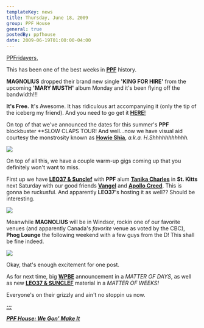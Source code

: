 ```yaml
---
templateKey: news
title: Thursday, June 18, 2009
group: PPF House
general: true
postedBy: ppfhouse
date: 2009-06-19T01:00:00-04:00
---
```

[PPFridayers,](http://ppfhouse.bandcamp.com)

This has been one of the best weeks in [**PPF**](http://ppfhouse.bandcamp.com) history.

**MAGNOLIUS** dropped their brand new single **'KING FOR HIRE'** from the upcoming **'MARY MUSTH'** album Monday and it's been flying off the bandwidth!!!

**It's Free.**  It's Awesome. It has ridiculous art accompanying it (only the tip of the iceberg my friend). And you need to go get it [**HERE**!](http://magnolius.bandcamp.com)

On top of that we've announced the dates for this summer's **PPF** blockbuster **SLOW CLAPS TOUR! And well...now we have visual aid courtesy the monstrosity known as [**Howie Shia**](http://www.ppfhouse.com/art), *a.k.a. H.Shhhhhhhhhhh.*

[![](http://c3.ac-images.myspacecdn.com/images02/68/l_eeea1dcc96a04795943cfb40877ba87a.jpg)](http://c3.ac-images.myspacecdn.com/images02/68/l_eeea1dcc96a04795943cfb40877ba87a.jpg)

On top of all this, we have a couple warm-up gigs coming up that you definitely won't want to miss.

First up we have [**LEO37 &amp; Sunclef**](http://leo37.bandcamp.com) with **PPF** alum [**Tanika Charles**](http://www.myspace.com/tanikacharles) in **St. Kitts** next Saturday with our good friends [**Vangel**](http://www.5and1quarter.com) and [**Apollo Creed**](http://www.myspace.com/takabasapollocreed). This is gonna be ruckusful. And apparently **LEO37**'s hosting it as well?? Should be interesting.

[![](http://c4.ac-images.myspacecdn.com/images02/109/l_2c534938805347f79e8bbf84f66e9c7b.jpg)](http://c4.ac-images.myspacecdn.com/images02/109/l_2c534938805347f79e8bbf84f66e9c7b.jpg)

Meanwhile **MAGNOLIUS** will be in Windsor, rockin one of our favorite venues (and apparently Canada's *favorite* venue as voted by the CBC), **Phog Lounge** the following weekend with a few guys from the D! This shall be fine indeed.

![](http://photos-f.ak.fbcdn.net/hphotos-ak-snc1/hs118.snc1/4864_90690959122_503894122_1946413_6258782_n.jpg)

Okay, that's enough excitement for one post.

As for next time, big [**WPBE**](http://wpbe.bandcamp.com) announcement in a *MATTER OF DAYS*, as well as new [**LEO37 &amp; SUNCLEF**](http://leo37.bandcamp.com) material in a *MATTER OF WEEKS!*

Everyone's on their grizzly and ain't no stoppin us now.

[***:::*** ](http://www.youtube.com/watch?v=x31M28c2h-A)

[***PPF House: We Gon' Make It***](http://www.youtube.com/watch?v=x31M28c2h-A)